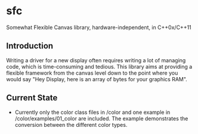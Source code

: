 sfc
===

Somewhat Flexible Canvas library, hardware-independent, in C++0x/C++11

Introduction
-

Writing a driver for a new display often requires writing a lot of managing code, which is time-consuming and tedious.
This library aims at providing a flexible framework from the canvas level down to the point where you would say
"Hey Display, here is an array of bytes for your graphics RAM".

Current State
-

- Currently only the color class files in /color and one example in /color/examples/01_color are included. The example demonstrates the conversion between the different color types.
